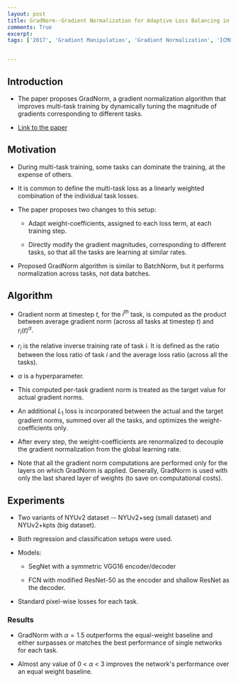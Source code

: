 ```yaml
---
layout: post
title: GradNorm--Gradient Normalization for Adaptive Loss Balancing in Deep Multitask Networks
comments: True
excerpt: 
tags: ['2017', 'Gradient Manipulation', 'Gradient Normalization', 'ICML 2018', 'Multi Task', AI, ICML]


---
```




## Introduction


* The paper proposes GradNorm, a gradient normalization algorithm that improves multi-task training by dynamically tuning the magnitude of gradients corresponding to different tasks.

* [Link to the paper](https://arxiv.org/abs/1711.02257)

## Motivation

* During multi-task training, some tasks can dominate the training, at the expense of others.

* It is common to define the multi-task loss as a linearly weighted combination of the individual task losses.

* The paper proposes two changes to this setup:

	* Adapt weight-coefficients, assigned to each loss term, at each training step.

	* Directly modify the gradient magnitudes, corresponding to different tasks, so that all the tasks are learning at similar rates.

* Proposed GradNorm algorithm is similar to BatchNorm, but it performs normalization across tasks, not data batches.

## Algorithm

* Gradient norm at timestep $t$, for the $i^{th}$ task, is computed as the product between average gradient norm (across all tasks at timestep $t$) and $r_i(t) ^ {\alpha}$. 

* $r_i$ is the relative inverse training rate of task $i$. It is defined as the ratio between the loss ratio of task $i$ and the average loss ratio (across all the tasks).

* $\alpha$ is a hyperparameter.

* This computed per-task gradient norm is treated as the target value for actual gradient norms.

* An additional $L_1$ loss is incorporated between the actual and the target gradient norms, summed over all the tasks, and optimizes the weight-coefficients only.

* After every step, the weight-coefficients are renormalized to decouple the gradient normalization from the global learning rate.

* Note that all the gradient norm computations are performed only for the layers on which GradNorm is applied. Generally, GradNorm is used with only the last shared layer of weights (to save on computational costs).

## Experiments

* Two variants of NYUv2 dataset -- NYUv2+seg (small dataset) and NYUv2+kpts (big dataset).

* Both regression and classification setups were used.

* Models: 
	
	* SegNet with a symmetric VGG16 encoder/decoder

	* FCN with modified ResNet-50 as the encoder and shallow ResNet as the decoder.

* Standard pixel-wise losses for each task.

### Results

* GradNorm with $\alpha=1.5$ outperforms the equal-weight baseline and either surpasses or matches the best performance of single networks for each task.

* Almost any value of 0 < $\alpha$ < 3 improves the network's performance over an equal weight baseline. 
